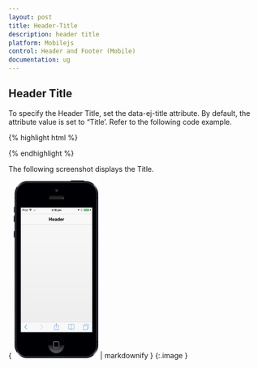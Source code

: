 ```yaml
---
layout: post
title: Header-Title
description: header title
platform: Mobilejs
control: Header and Footer (Mobile)
documentation: ug
---
```


## Header Title

To specify the Header Title, set the data-ej-title attribute. By default, the attribute value is set to “Title’. Refer to the following code example.

{% highlight html %}

<div id="header_sample" data-role="ejmheader" data-ej-title="Header" ></div>



{% endhighlight %}

The following screenshot displays the Title.

{ ![](Header-Title_images/Header-Title_img1.png) | markdownify }
{:.image }




